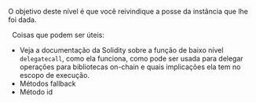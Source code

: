 O objetivo deste nível é que você reivindique a posse da instância que lhe foi dada.

&nbsp;
Coisas que podem ser úteis:
* Veja a documentação da Solidity sobre a função de baixo nível `delegatecall`, como ela funciona, como pode ser usada para delegar operações para bibliotecas on-chain e quais implicações ela tem no escopo de execução.
* Métodos fallback
* Método id